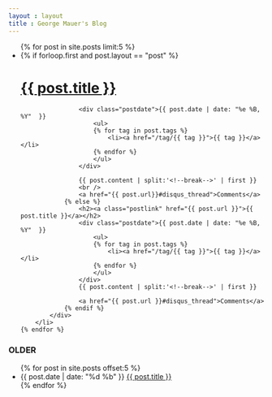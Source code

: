 ```yaml
---
layout : layout
title : George Mauer's Blog
---
```


<ul class="posts">
    {% for post in site.posts  limit:5 %}
        <li>
            <div class="idea">
                {% if forloop.first and post.layout == "post" %}
                    <h1><a href="{{ post.url }}">{{ post.title }}</a></h1>

                    <div class="postdate">{{ post.date | date: "%e %B, %Y"  }}
                        <ul>
                        {% for tag in post.tags %}
                            <li><a href="/tag/{{ tag }}">{{ tag }}</a></li>
                        {% endfor %}
                        </ul>
                    </div>

                    {{ post.content | split:'<!--break-->' | first }}
                    <br />
                    <a href="{{ post.url}}#disqus_thread">Comments</a>
                {% else %}
                    <h2><a class="postlink" href="{{ post.url }}">{{ post.title }}</a></h2>
                    <div class="postdate">{{ post.date | date: "%e %B, %Y"  }}
                        <ul>
                        {% for tag in post.tags %}
                            <li><a href="/tag/{{ tag }}">{{ tag }}</a></li>
                        {% endfor %}
                        </ul>
                    </div>
                    {{ post.content | split:'<!--break-->' | first }}

                    <a href="{{ post.url }}#disqus_thread">Comments</a>
                {% endif %}
            </div>
        </li>
    {% endfor %}
</ul>

<h3>OLDER</h3>
<ul class="postArchive">
{% for post in site.posts offset:5 %}
    <li>
        <span class="olderpostdate"> {{ post.date | date: "%d %b"  }} </span> <a class="postlink" href="{{ post.id }}">{{ post.title }}</a>
    </li>
{% endfor %}
</ul>

<script type="text/javascript">
//<![CDATA[
(function() {
    var links = document.getElementsByTagName('a');
    var query = '?';
    for(var i = 0; i < links.length; i++) {
    if(links[i].href.indexOf('#disqus_thread') >= 0) {
        query += 'url' + i + '=' + encodeURIComponent(links[i].href) + '&';
    }
    }
    document.write('<script charset="utf-8" type="text/javascript" src="http://disqus.com/forums/DISQUS_NAME/get_num_replies.js' + query + '"></' + 'script>');
})();
//]]>
</script>
